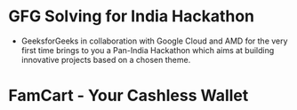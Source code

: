 # GFG Solving for India Hackathon
- GeeksforGeeks in collaboration with Google Cloud and AMD for the very first time brings to you a Pan-India Hackathon which aims at building innovative projects based on a chosen theme.

# FamCart - Your Cashless Wallet


